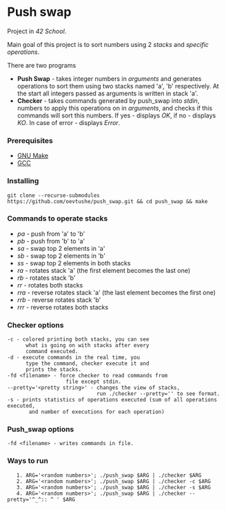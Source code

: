 # Push swap

Project in *42 School*.

Main goal of this project is to sort numbers using 2 *stacks* and
*specific operations*.

There are two programs
* **Push Swap** - takes integer numbers in *arguments* and generates operations to sort them
using two stacks named 'a', 'b' respectively. At the start all integers passed as arguments is written
in stack 'a'.
* **Checker** - takes commands generated by push_swap into *stdin*, numbers to apply this
operations on in *arguments*, and checks if this commands will sort this numbers. If yes - displays *OK*,
if no - displays *KO*. In case of error - displays *Error*.

### Prerequisites

* [GNU Make](https://www.gnu.org/software/make/)
* [GCC](https://gcc.gnu.org/)

### Installing
```
git clone --recurse-submodules https://github.com/oevtushe/push_swap.git && cd push_swap && make
```

### Commands to operate stacks
  * *pa* - push from 'a' to 'b'
  * *pb* - push from 'b' to 'a'
  * *sa* - swap top 2 elements in 'a'
  * *sb* - swap top 2 elements in 'b'
  * *ss* - swap top 2 elements in both stacks
  * *ra* - rotates stack 'a' (the first element becomes the last one)
  * *rb* - rotates stack 'b'
  * *rr* - rotates both stacks
  * *rra* - reverse rotates stack 'a' (the last element becomes the first one)
  * *rrb* - reverse rotates stack 'b'
  * *rrr* - reverse rotates both stacks
 
 ### Checker options
    -c - colored printing both stacks, you can see
          what is going on with stacks after every
          command executed.
    -d - execute commands in the real time, you
          type the command, checker execute it and
          prints the stacks.
    -fd <filename> - force checker to read commands from
                       file except stdin.
    --pretty='<pretty string>' - changes the view of stacks,
                                 run ./checker --pretty='' to see format.
    -s - prints statistics of operations executed (sum of all operations executed,
           and number of executions for each operation)
           
 ### Push_swap options
    -fd <filename> - writes commands in file.
    
 ### Ways to run
 ```
    1. ARG='<random numbers>'; ./push_swap $ARG | ./checker $ARG
    2. ARG='<random numbers>'; ./push_swap $ARG | ./checker -c $ARG
    3. ARG='<random numbers>'; ./push_swap $ARG | ./checker -s $ARG
    4. ARG='<random numbers>'; ./push_swap $ARG | ./checker --pretty='^_^:: ^ ' $ARG
 ```
